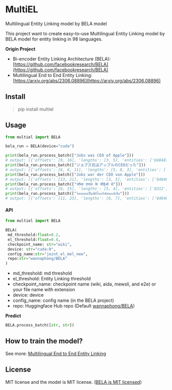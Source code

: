 # MultiEL
Multilingual Entity Linking model by BELA model

This project want to create easy-to-use Multilingual Entity Linking model by BELA model for entity linking in 98 languages.

**Origin Project**

- Bi-encoder Entity Linking Architecture (BELA): [https://github.com/facebookresearch/BELA](https://github.com/facebookresearch/BELA)
- Multilingual End to End Entity Linking: [https://arxiv.org/abs/2306.08896](https://arxiv.org/abs/2306.08896)


## Install

> pip install multiel

## Usage

```python
from multiel import BELA

bela_run = BELA(device="cuda")

print(bela_run.process_batch(["Jobs was CEO of Apple"]))
# output: [{'offsets': [9, 16], 'lengths': [3, 5], 'entities': ['Q484876', 'Q312'], 'md_scores': [0.24852867424488068, 0.7043067216873169], 'el_scores': [0.48497316241264343, 0.9504457712173462]}]
print(bela_run.process_batch(["ジョブズ氏はアップルのCEOだった"]))
# output: [{'offsets': [6, 6, 11], 'lengths': [5, 8, 3], 'entities': ['Q312', 'Q312', 'Q484876'], 'md_scores': [0.8206272721290588, 0.2937866449356079, 0.27033868432044983], 'el_scores': [0.9398021101951599, 0.0239552054554224, 0.4219340682029724]}]
print(bela_run.process_batch(["Jobs war der CEO von Apple"]))
# output: [{'offsets': [13, 21], 'lengths': [3, 5], 'entities': ['Q484876', 'Q312'], 'md_scores': [0.4644337594509125, 0.7975106835365295], 'el_scores': [0.6950674653053284, 0.9626906514167786]}]
print(bela_run.process_batch(["जॉब्स एप्पल के सीईओ थे"]))
# output: [{'offsets': [6, 15], 'lengths': [5, 4], 'entities': ['Q312', 'Q484876'], 'md_scores': [0.5419769883155823, 0.20518577098846436], 'el_scores': [0.8974292874336243, 0.3540962338447571]}]
print(bela_run.process_batch(["จ๊อบเคยเป็นซีอีโอบริษัทแอปเปิล"]))
# output: [{'offsets': [11, 23], 'lengths': [6, 7], 'entities': ['Q484876', 'Q312'], 'md_scores': [0.30301809310913086, 0.6399497389793396], 'el_scores': [0.7142490744590759, 0.8657019734382629]}]
```

#### API

```python
from multiel import BELA

BELA(
 md_threshold:float=0.2,
 el_threshold:float=0.4, 
 checkpoint_name: str="wiki", 
 device: str="cuda:0",
 config_name:str="joint_el_mel_new",
 repo:str="wannaphong/BELA"
)
```

- md_threshold: md threshold
- el_threshold: Entity Linking threshold
- checkpoint_name: checkpoint name (wiki, aida, mewsli, and e2e) or your file name with extension
- device: device
- config_name: config name (in the BELA project)
- repo: Huggingface Hub repo (Default [wannaphong/BELA](https://huggingface.co/wannaphong/BELA))

**Predict**

```python
BELA.process_batch([str, str])
```

## How to train the model?

See more: [Multilingual End to End Entity Linking
](https://github.com/facebookresearch/BELA)
## License

MIT license and the model is MIT license. ([BELA is MIT licensed](https://github.com/facebookresearch/BELA/blob/main/LICENSE))
